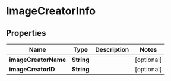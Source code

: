 
# ImageCreatorInfo

## Properties
Name | Type | Description | Notes
------------ | ------------- | ------------- | -------------
**imageCreatorName** | **String** |  |  [optional]
**imageCreatorID** | **String** |  |  [optional]




